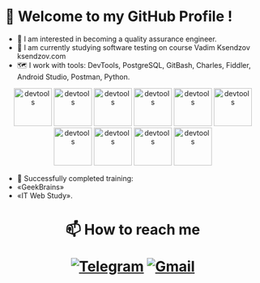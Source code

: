 # 👋 Welcome to my GitHub Profile !
- 👀 I am interested in becoming a quality assurance engineer.
- 🌱 I am currently studying software testing on course Vadim Ksendzov ksendzov.com
- 🗺️ I work with tools: DevTools, PostgreSQL, GitBash, Charles, Fiddler, Android Studio, Postman, Python.
<div align="center">
  <img alt="devtools" width="75px" src=
https://user-images.githubusercontent.com/95180913/146676860-fe6523ba-f224-4455-86fd-96cb5c7d5d3b.png />
  <img alt="devtools" width="75px" src=  
https://user-images.githubusercontent.com/95180913/146676862-4e17df0e-3d0e-4d87-af76-9fd21797d63e.png />
    <img alt="devtools" width="75px" src=
https://user-images.githubusercontent.com/95180913/146676864-f055e010-30e3-4fd4-bacc-d85ceac21495.png />
         <img alt="devtools" width="75px" src=
https://user-images.githubusercontent.com/95180913/146676865-4c34c31a-ca29-4ece-b1ed-d96d1c6249fb.png />
    <img alt="devtools" width="75px" src=
https://user-images.githubusercontent.com/95180913/146676866-ca9f6d23-b599-4ae3-ac38-3b1da18b1070.png />
         <img alt="devtools" width="75px" src=
https://user-images.githubusercontent.com/95180913/146676867-89277945-ecbd-4402-b342-199589b3384a.png />
         <img alt="devtools" width="75px" src=
https://user-images.githubusercontent.com/95180913/146676868-d7f95c96-a1fb-4604-bece-06fcc20ce5a1.png />
              <img alt="devtools" width="75px" src=
https://user-images.githubusercontent.com/95180913/146676869-9692d97d-1c85-407b-9a0f-addb46ad8786.png />
    <img alt="devtools" width="75px" src=
https://user-images.githubusercontent.com/95180913/146676870-a5f1725e-f1a7-4abc-a481-d21af8c034dd.png />
         <img alt="devtools" width="75px" src=
https://user-images.githubusercontent.com/95180913/146676871-002b606e-f0d2-45c3-8f04-cb56a40b5a30.png />
                           </div>
    
- 📖 Successfully completed training:
- «GeekBrains»
- «IT Web Study».
    
<h1 align="center">📫 How to reach me

[![Telegram](https://img.shields.io/badge/-Telegram-000000?style=for-the-badge&logo=telegram&logoColor=00ff88)](https://t.me/mishatkachyk)
[![Gmail](https://img.shields.io/badge/-mmikhail.tkachyk@gmail.com-000000?style=for-the-badge&logo=Gmail&logoColor=ff0000)](https://docs.google.com/document/d/1DMxui8Zq5NOfBai5ukGCmcGrnaFMz3-Qjfd7F3F_2Y8/edit?usp=sharing)

